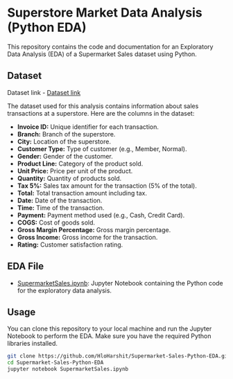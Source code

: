 # Superstore Market Data Analysis (Python EDA)

This repository contains the code and documentation for an Exploratory Data Analysis (EDA) of a Supermarket Sales dataset using Python.

## Dataset

Dataset link - [Dataset link](https://www.kaggle.com/datasets/aungpyaeap/supermarket-sales)

The dataset used for this analysis contains information about sales transactions at a superstore. Here are the columns in the dataset:

- **Invoice ID:** Unique identifier for each transaction.
- **Branch:** Branch of the superstore.
- **City:** Location of the superstore.
- **Customer Type:** Type of customer (e.g., Member, Normal).
- **Gender:** Gender of the customer.
- **Product Line:** Category of the product sold.
- **Unit Price:** Price per unit of the product.
- **Quantity:** Quantity of products sold.
- **Tax 5%:** Sales tax amount for the transaction (5% of the total).
- **Total:** Total transaction amount including tax.
- **Date:** Date of the transaction.
- **Time:** Time of the transaction.
- **Payment:** Payment method used (e.g., Cash, Credit Card).
- **COGS:** Cost of goods sold.
- **Gross Margin Percentage:** Gross margin percentage.
- **Gross Income:** Gross income for the transaction.
- **Rating:** Customer satisfaction rating.

## EDA File

- [SupermarketSales.ipynb](SupermarketSales.ipynb): Jupyter Notebook containing the Python code for the exploratory data analysis.

## Usage

You can clone this repository to your local machine and run the Jupyter Notebook to perform the EDA. Make sure you have the required Python libraries installed.

```bash
git clone https://github.com/HloHarshit/Supermarket-Sales-Python-EDA.git
cd Supermarket-Sales-Python-EDA
jupyter notebook SupermarketSales.ipynb
